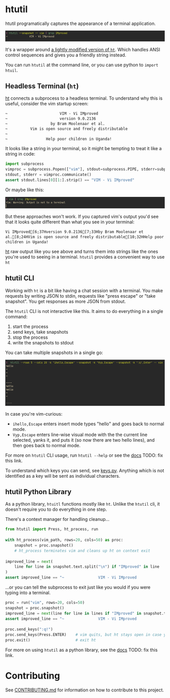 # htutil

htutil programatically captures the appearance of a terminal application.

!["htutil taking a snapshot of a vim session"](improved.png)

It's a wrapper around [a lightly modified version of `ht`](https://github.com/MatrixManAtYrService/ht).
Which handles ANSI control sequences and gives you a friendly string instead.


You can run `htutil` at the command line, or you can use python to `import htuil`.

## Headless Terminal (`ht`)

[ht](https://github.com/andyk/ht) connects a subprocess to a headless terminal.
To understand why this is useful, consider the vim startup screen:
```
~                       VIM - Vi IMproved
~                       version 9.0.2136
~                   by Bram Moolenaar et al.
~          Vim is open source and freely distributable
~
~                 Help poor children in Uganda!
````

It looks like a string in your terminal, so it might be tempting to treat it like a string in code:

```python
import subprocess
vimproc = subprocess.Popen(["vim"], stdout=subprocess.PIPE, stderr=subprocess.PIPE, text=True)
stdout, stderr = vimproc.communicate()
assert stdout.lines[0][1:].strip() == "VIM - Vi IMproved"
```

Or maybe like this:

!["vim showing an error if you try to pipe its output to grep"](error.png)

But these approaches won't work.
If you captured vim's output you'd see that it looks quite different than what you see in your terminal:

```
Vi IMproved[6;37Hversion 9.0.2136[7;33Hby Bram Moolenaar et al.[8;24HVim is open source and freely distributable[10;32HHelp poor children in Uganda!
```

[ht](https://github.com/andyk/ht) raw output like you see above and turns them into strings like the ones you're used to seeing in a terminal.
`htutil` provides a convenient way to use `ht`

## htutil CLI

Working with `ht` is a bit like having a chat session with a terminal.
You make requests by writing JSON to stdin, requests like "press escape" or "take snapshot".
You get responses as more JSON from stdout.

The `htutil` CLI is not interactive like this.
It aims to do everything in a single command:

1. start the process
2. send keys, take snapshots
3. stop the process
4. write the snapshots to stdout

You can take multiple snapshots in a single go:

!["htutil taking several snapshots of a vim session at different times"](hellohello.png)

In case you're vim-curious:

- `ihello,Escape` enters insert mode types "hello" and goes back to normal mode.
- `Vyp,Escape` enters line-wise visual mode with the the current line selected, yanks it, and puts it (so now there are two hello lines), and then goes back to normal mode.

For more on `htutil` CLI usage, run `htutil --help` or see the [docs]() TODO: fix this link.

To understand which keys you can send, see [keys.py](src/htutil/keys.py).
Anything which is not identified as a key will be sent as individual characters.

## htutil Python Library

As a python library, `htuitl` functions mostly like `ht`.
Unlike the `htutil` cli, it doesn't require you to do everything in one step.

There's a context manager for handling cleanup...
```python
from htutil import Press, ht_process, run

with ht_process(vim_path, rows=20, cols=50) as proc:
    snapshot = proc.snapshot()
    # ht_process terminates vim and cleans up ht on context exit

improved_line = next(
    line for line in snapshot.text.split("\n") if "IMproved" in line
)
assert improved_line == "~               VIM - Vi IMproved                 "
```

...or you can tell the subprocess to exit just like you would if you were typing into a terminal.
```python
proc = run("vim", rows=20, cols=50)
snapshot = proc.snapshot()
improved_line = next(line for line in lines if "IMproved" in snapshot.text.split('\n'))
assert improved_line == "~               VIM - Vi IMproved                 "

proc.send_keys(":q!")
proc.send_keys(Press.ENTER)    # vim quits, but ht stays open in case you want to take another snapshot
proc.exit()                    # exit ht
```

For more on using `htutil` as a python library, see the [docs]() TODO: fix this link.

# Contributing

See [CONTRIBUTING.md](CONTRIBUTING.md) for information on how to contribute to this project.
